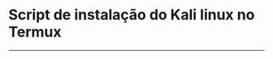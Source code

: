 # Script de instalação do Kali linux no Termux
____________________________________________________________________
